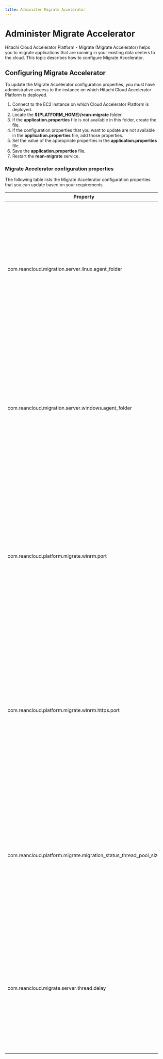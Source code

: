 ```yaml
---
title: Administer Migrate Accelerator
---
```


# Administer Migrate Accelerator

Hitachi Cloud Accelerator Platform - Migrate (Migrate Accelerator) helps you to migrate applications that are running in your existing data centers to the cloud. This topic describes how to configure Migrate Accelerator.

## <a id="configuration" name="configuration"></a>Configuring Migrate Accelerator

To update the Migrate Accelerator configuration properties, you must have administrative access to the instance on which Hitachi Cloud Accelerator Platform is deployed.

1. Connect to the EC2 instance on which Cloud Accelerator Platform is deployed.
2. Locate the **${PLATFORM_HOME}/rean-migrate** folder.
3. If the **application.properties** file is not available in this folder, create the file.
4. If the <a href="" ui-sref="rean-platform-docs.accelerator({viewAccelerator: 'rean-migrate', viewPage: 'administer', viewSection: 'properties'})" style="text-decoration:none">configuration properties</a> that you want to update are not available in the **application.properties** file, add those properties.
5. Set the value of the appropriate properties in the **application.properties** file.
6. Save the **application.properties** file.
7. Restart the **rean-migrate** service.

### <a id="properties" name="properties"></a>Migrate Accelerator configuration properties

The following table lists the Migrate Accelerator configuration properties that you can update based on your requirements.

| Property                                                     | Description                                                  |
| ------------------------------------------------------------ | ------------------------------------------------------------ |
| com.reancloud.migration.server.linux.agent_folder            | Applies to Linux servers that Migrate Accelerator has to migrate to the cloud.<br><br>It defines the full path of the folder in which Migrate Accelerator must automatically install the CloudEndure migration agent. This folder must be accessible on all Linux servers. |
| com.reancloud.migration.server.windows.agent_folder          | Applies to Windows servers that Migrate Accelerator has to migrate to the cloud.<br><br>It defines the full path of the folder in which Migrate Accelerator must automatically install the CloudEndure migration agent. This folder must be accessible on all Windows servers. |
| com.reancloud.platform.migrate.winrm.port                    | Applies to Windows servers that Migrate Accelerator has to migrate to the cloud.<br><br>It defines the WinRM port through which Migrate Accelerator can initiate installation of the CloudEndure migration agent over an unencrypted communication channel.<br><br>**Default Value:** 5985 |
| com.reancloud.platform.migrate.winrm.https.port              | Applies to Windows servers that Migrate Accelerator has to migrate to the cloud.<br><br>It defines the WinRM port through which Migrate Accelerator can initiate installation of the CloudEndure migration agent over a secure communication channel.<br><br>**Default Value:** 5986 |
| com.reancloud.platform.migrate.migration_status_thread_pool_size | Maximum size of the pool of worker threads that Migrate Accelerator must dedicate to the migration management actions. For example, initiating CloudEndure agent installation and retrieving status of migration from CloudEndure.<br><br>**Default Value:** 10 |
| com.reancloud.migrate.server.thread.delay                    | Number of milliseconds that Migrate Accelerator must wait before invoking recurring migration management actions. For example, initiating agent installation and retrieving status of migration from CloudEndure.<br><br>**Default Value:** 15,000 |


